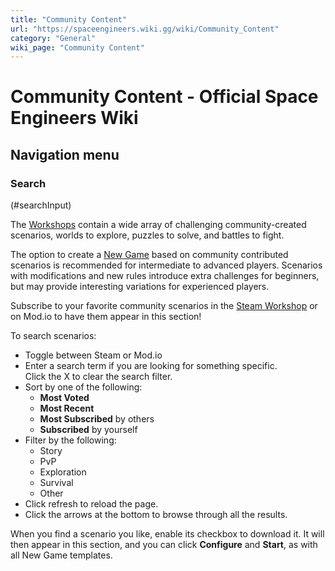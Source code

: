 ```yaml
---
title: "Community Content"
url: "https://spaceengineers.wiki.gg/wiki/Community_Content"
category: "General"
wiki_page: "Community Content"
---
```


# Community Content - Official Space Engineers Wiki

## Navigation menu

### Search

(#searchInput)

The [Workshops](https://spaceengineers.wiki.gg/wiki/Workshop "Workshop") contain a wide array of challenging community-created scenarios, worlds to explore, puzzles to solve, and battles to fight.

The option to create a [New Game](https://spaceengineers.wiki.gg/wiki/New_Game "New Game") based on community contributed scenarios is recommended for intermediate to advanced players. Scenarios with modifications and new rules introduce extra challenges for beginners, but may provide interesting variations for experienced players.

Subscribe to your favorite community scenarios in the [Steam Workshop](https://steamcommunity.com/workshop/browse/?appid=244850&browsesort=trend&section=readytouseitems&requiredtags%5B0%5D=Scenario&actualsort=trend&p=1&days=-1) or on Mod.io to have them appear in this section!

To search scenarios:

*   Toggle between Steam or Mod.io
*   Enter a search term if you are looking for something specific.  
    Click the X to clear the search filter.
*   Sort by one of the following:
    *   **Most Voted**
    *   **Most Recent**
    *   **Most Subscribed** by others
    *   **Subscribed** by yourself
*   Filter by the following:
    *   Story
    *   PvP
    *   Exploration
    *   Survival
    *   Other
*   Click refresh to reload the page.
*   Click the arrows at the bottom to browse through all the results.

When you find a scenario you like, enable its checkbox to download it. It will then appear in this section, and you can click **Configure** and **Start**, as with all New Game templates.
